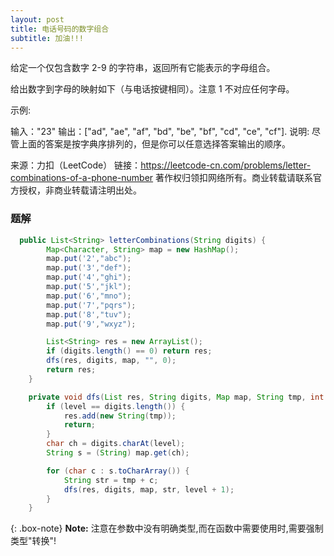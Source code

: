 ```yaml
---
layout: post
title: 电话号码的数字组合
subtitle: 加油!!!
---
```

给定一个仅包含数字 2-9 的字符串，返回所有它能表示的字母组合。

给出数字到字母的映射如下（与电话按键相同）。注意 1 不对应任何字母。




示例:

输入："23"
输出：["ad", "ae", "af", "bd", "be", "bf", "cd", "ce", "cf"].
说明:
尽管上面的答案是按字典序排列的，但是你可以任意选择答案输出的顺序。

来源：力扣（LeetCode）
链接：https://leetcode-cn.com/problems/letter-combinations-of-a-phone-number
著作权归领扣网络所有。商业转载请联系官方授权，非商业转载请注明出处。

### 题解

~~~ java
  public List<String> letterCombinations(String digits) {
        Map<Character, String> map = new HashMap();
        map.put('2',"abc");
        map.put('3',"def");
        map.put('4',"ghi");
        map.put('5',"jkl");
        map.put('6',"mno");
        map.put('7',"pqrs");
        map.put('8',"tuv");
        map.put('9',"wxyz");

        List<String> res = new ArrayList();
        if (digits.length() == 0) return res;
        dfs(res, digits, map, "", 0);
        return res;
    }

    private void dfs(List res, String digits, Map map, String tmp, int level) {
        if (level == digits.length()) {
            res.add(new String(tmp));
            return;
        }
        char ch = digits.charAt(level);
        String s = (String) map.get(ch);

        for (char c : s.toCharArray()) {
            String str = tmp + c;
            dfs(res, digits, map, str, level + 1);
        }
    }
~~~

{: .box-note}
**Note:** 注意在参数中没有明确类型,而在函数中需要使用时,需要强制类型"转换"!

